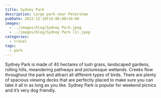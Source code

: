 ```yaml
---
title: Sydney Park
description: Large park near Petersham
pubDate: 2022-12-18T14:00:00+10:00
images:
  - ../images/blog/Sydney Park.jpeg
  - ../images/blog/Sydney Park (1).jpeg
categories:
  - travel
tags:
  - park
---
```


Sydney Park is made of 40 hectares of lush grass, landscaped gardens, rolling hills, meandering pathways and picturesque wetlands. Creeks flow throughout the park and attract all different types of birds. There are plenty of spacious viewing decks that are perfectly placed to make sure you can take it all in as long as you like. Sydney Park is popular for weekend picnics and it’s very dog friendly.
